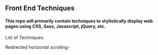 ## Front End Techniques
#### This repo will primarily contain techniques to stylistically display web pages using CSS, Sass, Javascript, jQuery, etc.
List of Techniques:

Redirected horizontal scrolling-
